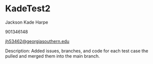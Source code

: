 # KadeTest2
Jackson Kade Harpe

901346148

jh53462@georgiasouthern.edu

Description:
Added issues, branches, and code for each test case the pulled and merged them into the main branch.
